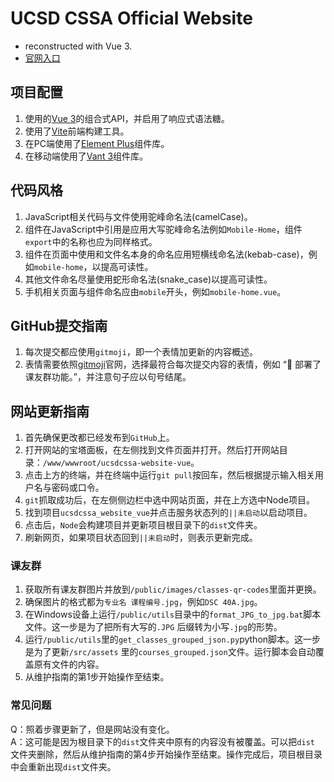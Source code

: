 # UCSD CSSA Official Website

- reconstructed with Vue 3.
- [官网入口](https://www.ucsdcssa.com)

## 项目配置

1. 使用的[Vue 3](https://cn.vuejs.org/guide/introduction.html)的组合式API，并启用了响应式语法糖。
2. 使用了[Vite](https://cn.vitejs.dev/config/)前端构建工具。
3. 在PC端使用了[Element Plus](https://element-plus.gitee.io/zh-CN/)组件库。
4. 在移动端使用了[Vant 3](https://youzan.github.io/vant/#/zh-CN)组件库。

## 代码风格

1. JavaScript相关代码与文件使用驼峰命名法(camelCase)。
2. 组件在JavaScript中引用是应用大写驼峰命名法例如`Mobile-Home`，组件`export`中的名称也应为同样格式。
3. 组件在页面中使用和文件名本身的命名应用短横线命名法(kebab-case)，例如`mobile-home`，以提高可读性。
4. 其他文件命名尽量使用蛇形命名法(snake_case)以提高可读性。
5. 手机相关页面与组件命名应由`mobile`开头，例如`mobile-home.vue`。

## GitHub提交指南

1. 每次提交都应使用`gitmoji`，即一个表情加更新的内容概述。
2. 表情需要依照[gitmoji](https://gitmoji.dev/)官网，选择最符合每次提交内容的表情，例如 “:rocket: 部署了课友群功能。”，并注意句子应以句号结尾。

## 网站更新指南

1. 首先确保更改都已经发布到`GitHub`上。
2. 打开网站的宝塔面板，在左侧找到文件页面并打开。然后打开网站目录：`/www/wwwroot/ucsdcssa-website-vue`。
3. 点击上方的终端，并在终端中运行`git pull`按回车，然后根据提示输入相关用户名与密码或口令。
4. `git`抓取成功后，在左侧侧边栏中选中网站页面，并在上方选中Node项目。
5. 找到项目`ucsdcssa_website_vue`并点击服务状态列的`||未启动`以启动项目。
6. 点击后，`Node`会构建项目并更新项目根目录下的`dist`文件夹。
7. 刷新网页，如果项目状态回到`||未启动`时，则表示更新完成。

### 课友群

1. 获取所有课友群图片并放到`/public/images/classes-qr-codes`里面并更换。
2. 确保图片的格式都为`专业名 课程编号.jpg`，例如`DSC 40A.jpg`。
3. 在Windows设备上运行`/public/utils`目录中的`format_JPG_to_jpg.bat`脚本文件。这一步是为了把所有大写的`.JPG`
   后缀转为小写`.jpg`的形势。
4. 运行`/public/utils`里的`get_classes_grouped_json.py`python脚本。这一步是为了更新`/src/assets`
   里的`courses_grouped.json`文件。运行脚本会自动覆盖原有文件的内容。
5. 从维护指南的第1步开始操作至结束。

### 常见问题

Q：照着步骤更新了，但是网站没有变化。  
A：这可能是因为根目录下的`dist`文件夹中原有的内容没有被覆盖。可以把`dist`
文件夹删除，然后从维护指南的第4步开始操作至结束。操作完成后，项目根目录中会重新出现`dist`文件夹。